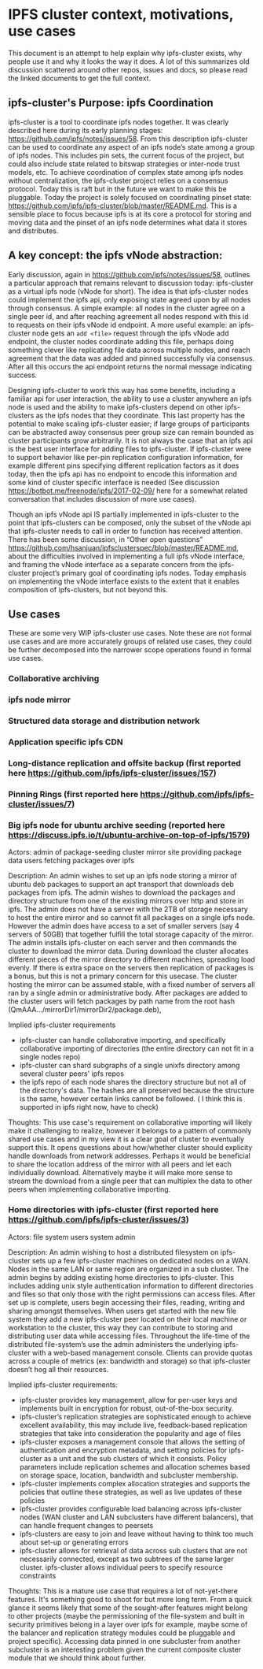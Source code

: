 # IPFS cluster context, motivations, use cases

This document is an attempt to help explain why ipfs-cluster exists, why people use it and why it looks the way it does.  A lot of this summarizes old discussion scattered around other repos, issues and docs, so please read the linked documents to get the full context.

## ipfs-cluster's Purpose: ipfs Coordination
ipfs-cluster is a tool to coordinate ipfs nodes together.  It was clearly described here during its early planning stages: https://github.com/ipfs/notes/issues/58.
From this description ipfs-cluster can be used to coordinate any aspect of an ipfs node’s state among a group of ipfs nodes.  This includes pin sets, the current focus of the project, but could also include state related to bitswap strategies or inter-node trust models, etc.  To achieve coordination of complex state among ipfs nodes without centralization, the ipfs-cluster project relies on a consensus protocol.  Today this is raft but in the future we want to make this be pluggable.  Today the project is solely focused on coordinating pinset state: https://github.com/ipfs/ipfs-cluster/blob/master/README.md.  This is a sensible place to focus because ipfs is at its core a protocol for storing and moving data and the pinset of an ipfs node determines what data it stores and distributes.


## A key concept: the ipfs vNode abstraction:
Early discussion, again in https://github.com/ipfs/notes/issues/58, outlines a particular approach that remains relevant to discussion today: ipfs-cluster as a virtual ipfs node (vNode for short).  The idea is that ipfs-cluster nodes could implement the ipfs api, only exposing state agreed upon by all nodes through consensus.  A simple example: all nodes in the cluster agree on a single peer id, and after reaching agreement all nodes respond with this id to requests on their ipfs vNode id endpoint.  A more useful example: an ipfs-cluster node gets an `add <file>` request through the ipfs vNode add endpoint, the cluster nodes coordinate adding this file, perhaps doing something clever like replicating file data across multiple nodes, and reach agreement that the data was added and pinned successfully via consensus.  After all this occurs the api endpoint returns the normal message indicating success.

Designing ipfs-cluster to work this way has some benefits, including a familiar api for user interaction, the ability to use a cluster anywhere an ipfs node is used and the ability to make ipfs-clusters depend on other ipfs-clusters as the ipfs nodes that they coordinate.  This last property has the potential to make scaling ipfs-cluster easier; if large groups of participants can be abstracted away consensus peer group size can remain bounded as cluster participants grow arbitrarily.  It is not always the case that an ipfs api is the best user interface for adding files to ipfs-cluster.  If ipfs-cluster were to support behavior like per-pin replication configuration information, for example different pins specifying different replication factors as it does today, then the ipfs api has no endpoint to encode this information and some kind of cluster specific interface is needed  (See discussion https://botbot.me/freenode/ipfs/2017-02-09/ here for a somewhat related conversation that includes discussion of more use cases).

Though an ipfs vNode api IS partially implemented in ipfs-cluster to the point that ipfs-clusters can be composed, only the subset of the vNode api that ipfs-cluster needs to call in order to function has received attention.  There has been some discussion, in “Other open questions” https://github.com/hsanjuan/ipfsclusterspec/blob/master/README.md, about the difficulties involved in implementing a full ipfs vNode interface, and framing the vNode interface as a separate concern from the ipfs-cluster project’s primary goal of coordinating ipfs nodes.  Today emphasis on implementing the vNode interface exists to the extent that it enables composition of ipfs-clusters, but not beyond this.


## Use cases
These are some very WIP ipfs-cluster use cases.  Note these are not formal use cases and are more accurately groups of related use cases, they could be further decomposed into the narrower scope operations found in formal use cases.

### Collaborative archiving

### ipfs node mirror

### Structured data storage and distribution network

### Application specific ipfs CDN

### Long-distance replication and offsite backup (first reported here https://github.com/ipfs/ipfs-cluster/issues/157)


### Pinning Rings (first reported here https://github.com/ipfs/ipfs-cluster/issues/7)


### Big ipfs node for ubuntu archive seeding (reported here https://discuss.ipfs.io/t/ubuntu-archive-on-top-of-ipfs/1579)

Actors:
	admin of package-seeding cluster
	mirror site providing package data
	users fetching packages over ipfs

Description:  An admin wishes to set up an ipfs node storing a mirror of ubuntu deb packages to support an apt transport that downloads deb packages from ipfs.  The admin wishes to download the packages and directory structure from one of the existing mirrors over http and store in ipfs.  The admin does not have a server with the 2TB of storage necessary to host the entire mirror and so cannot fit all packages on a single ipfs node.  However the admin does have access to a set of smaller servers (say 4 servers of 50GB) that together fulfill the total storage capacity of the mirror.  The admin installs ipfs-cluster on each server and then commands the cluster to download the mirror data.  During download the cluster allocates different pieces of the mirror directory to different machines, spreading load evenly.  If there is extra space on the servers then replication of packages is a bonus, but this is not a primary concern for this usecase.  The cluster hosting the mirror can be assumed stable, with a fixed number of servers all ran by a single admin or administrative body.  After packages are added to the cluster users will fetch packages by path name from the root hash (QmAAA.../mirrorDir1/mirrorDir2/package.deb), 

Implied ipfs-cluster requirements
- ipfs-cluster can handle collaborative importing, and specifically collaborative importing of directories (the entire directory can not fit in a single nodes repo)
- ipfs-cluster can shard subgraphs of a single unixfs directory among several cluster peers' ipfs repos
- the ipfs repo of each node shares the directory structure but not all of the directory's data.  The hashes are all preserved because the structure is the same, however certain links cannot be followed.  ( I think this is supported in ipfs right now, have to check)

Thoughts:
This use case's requirement on collaborative importing will likely make it challenging to realize, however it belongs to a pattern of commonly shared use cases and in my view it is a clear goal of cluster to eventually support this.  It opens questions about how/whether cluster should explicity handle downloads from network addresses.  Perhaps it would be beneficial to share the location address of the mirror with all peers and let each individually download.  Alternatively maybe it will make more sense to stream the download from a single peer that can multiplex the data to other peers when implementing collaborative importing. 


### Home directories with ipfs-cluster (first reported here https://github.com/ipfs/ipfs-cluster/issues/3)

Actors:
	file system users
	system admin

Description:  An admin wishing to host a distributed filesystem on ipfs-cluster sets up a few ipfs-cluster machines on dedicated nodes on a WAN.  Nodes in the same LAN or same region are organized in a sub cluster.  The admin begins by adding existing home directories to ipfs-cluster.  This includes adding unix style authentication information to different directories and files so that only those with the right permissions can access files.  After set up is complete, users begin accessing their files, reading, writing and sharing amongst themselves.  When users get started with the new file system they add a new ipfs-cluster peer located on their local machine or workstation to the cluster, this way they can contribute to storing and distributing user data while accessing files.  Throughout the life-time of the distributed file-system’s use the admin administers the underlying ipfs-cluster with a web-based management console.  Clients can provide quotas across a couple of metrics (ex: bandwidth and storage) so that ipfs-cluster doesn’t hog all their resources.

Implied ipfs-cluster requirements:

- ipfs-cluster provides key management, allow for per-user keys and implements built in encryption for robust, out-of-the-box security. 
- ipfs-cluster’s replication strategies are sophisticated enough to achieve excellent availability, this may include live, feedback-based replication strategies that take into consideration the popularity and age of files
- ipfs-cluster exposes a management console that allows the setting of authentication and encryption metadata, and setting policies for ipfs-cluster as a unit and the sub clusters of which it consists.  Policy parameters include replication schemes and allocation schemes based on storage space, location, bandwidth and subcluster membership.  
- ipfs-cluster implements complex allocation strategies and supports the policies that outline these strategies, as well as live updates of these policies
- ipfs-cluster provides configurable load balancing across ipfs-cluster nodes (WAN cluster and LAN subclusters have different balancers), that can handle frequent changes to peersets
- ipfs-clusters are easy to join and leave without having to think too much about set-up or generating errors
- ipfs-cluster allows for retrieval of data across sub clusters that are not necessarily connected, except as two subtrees of the same larger cluster.
ipfs-cluster allows individual peers to specify resource constraints 

Thoughts:
This is a mature use case that requires a lot of not-yet-there features.  It's something good to shoot for but more long term.  From a quick glance it seems likely that some of the sought-after features might belong to other projects (maybe the permissioning of the file-system and built in security primitives belong in a layer over ipfs for example, maybe some of the balancer and replication strategy modules could be pluggable and project specific).  Accessing data pinned in one subcluster from another subcluster is an interesting problem given the current composite cluster module that we should think about further.